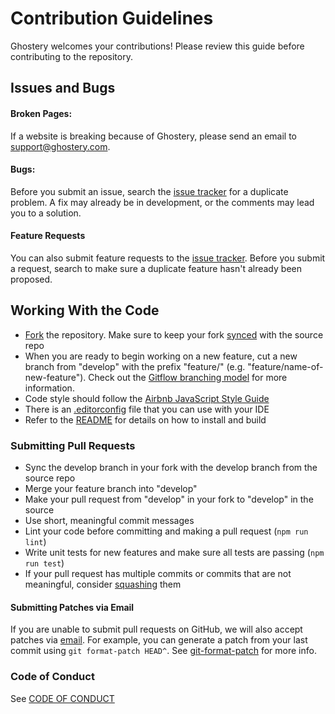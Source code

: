 # Contribution Guidelines

Ghostery welcomes your contributions! Please review this guide before contributing to the repository.

## Issues and Bugs

#### Broken Pages:

If a website is breaking because of Ghostery, please send an email to [support@ghostery.com](mailto:support@ghostery.com).

#### Bugs:

Before you submit an issue, search the [issue tracker](../../issues) for a duplicate problem. A fix may already be in development, or the comments may lead you to a solution.

#### Feature Requests

You can also submit feature requests to the [issue tracker](../../issues). Before you submit a request, search to make sure a duplicate feature hasn't already been proposed.

## Working With the Code

+ [Fork](https://help.github.com/articles/fork-a-repo/) the repository. Make sure to keep your fork [synced](https://help.github.com/articles/syncing-a-fork/) with the source repo
+ When you are ready to begin working on a new feature, cut a new branch from "develop" with the prefix "feature/" (e.g. "feature/name-of-new-feature"). Check out the [Gitflow branching model](https://www.atlassian.com/git/tutorials/comparing-workflows/gitflow-workflow) for more information.
+ Code style should follow the [Airbnb JavaScript Style Guide](https://github.com/airbnb/javascript)
+ There is an [.editorconfig](.editorconfig) file that you can use with your IDE
+ Refer to the [README](../../README.md) for details on how to install and build

### Submitting Pull Requests

+ Sync the develop branch in your fork with the develop branch from the source repo
+ Merge your feature branch into "develop"
+ Make your pull request from "develop" in your fork to "develop" in the source
+ Use short, meaningful commit messages
+ Lint your code before committing and making a pull request (`npm run lint`)
+ Write unit tests for new features and make sure all tests are passing (`npm run test`)
+ If your pull request has multiple commits or commits that are not meaningful, consider [squashing](https://git-scm.com/docs/git-rebase#_interactive_mode) them

#### Submitting Patches via Email

If you are unable to submit pull requests on GitHub, we will also accept patches via [email](mailto:info@ghostery.com). For example, you can generate a patch from your last commit using `git format-patch HEAD^`. See [git-format-patch](https://git-scm.com/docs/git-format-patch) for more info.

### Code of Conduct

See [CODE OF CONDUCT](CODE-OF-CONDUCT.md)
